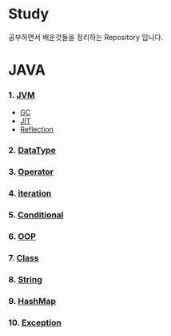 # Study
공부하면서 배운것들을 정리하는 Repository 입니다.

# JAVA

### 1. [JVM](https://github.com/ryunian/Study/blob/master/java/JVM/JVM.md)
  * [GC](https://github.com/ryunian/Study/blob/master/java/JVM/Garbage%20Collection.md)
  * [JIT](https://github.com/ryunian/Study/blob/master/java/JVM/JIT.md)
  * [Reflection](https://github.com/ryunian/Study/blob/master/java/Reflection/Reflection.md)
  
### 2. [DataType](https://github.com/ryunian/Study/blob/master/java/DataType/DataType.md)

### 3. [Operator](https://github.com/ryunian/Study/blob/master/java/Operator/Operator.md)

### 4. [iteration](https://github.com/ryunian/Study/blob/master/java/iteration/Iteration.md)

### 5. [Conditional](https://github.com/ryunian/Study/blob/master/java/Conditional/Conditional.md)

### 6. [OOP](https://github.com/ryunian/Study/blob/master/java/OOP/OOP.md)

### 7. [Class](https://github.com/ryunian/Study/blob/master/java/Class/Class.md)

### 8. [String](https://github.com/ryunian/Study/blob/master/java/String/String.md)

### 9. [HashMap](https://github.com/ryunian/Study/tree/master/java/HashMap)

### 10. [Exception](https://github.com/ryunian/Study/blob/master/java/Exception/Exception.md)
